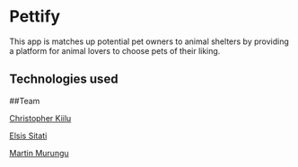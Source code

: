 # Pettify

This app is matches up potential pet owners to animal shelters by providing a platform for animal lovers to choose pets of their liking.

## Technologies used

##Team

[Christopher Kiilu](https://github.com/CKiilu)

[Elsis Sitati](https://github.com/Elsis-Sitati)

[Martin Murungu](https://github.com/marto-k)
